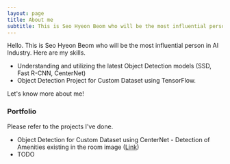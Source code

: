 ```yaml
---
layout: page
title: About me
subtitle: This is Seo Hyeon Beom who will be the most influential person in AI Industry.
---
```


Hello. This is Seo Hyeon Beom who will be the most influential person in AI Industry. Here are my skills.

- Understanding and utilizing the latest Object Detection models (SSD, Fast R-CNN, CenterNet)
- Object Detection Project for Custom Dataset using TensorFlow.

Let's know more about me!

### Portfolio

Please refer to the projects I've done.
- Object Detection for Custom Dataset using CenterNet - Detection of Amenities existing in the room image ([Link](https://inflearnaiportfolio.github.io/2021-07-05-airbnb-clone-project-amenity-detection/))
- TODO
